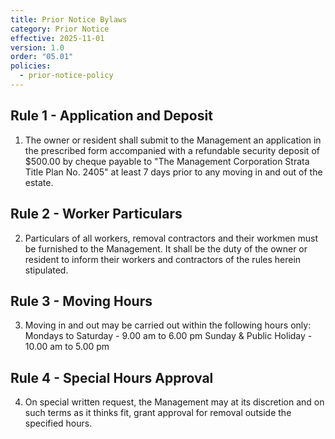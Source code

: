 ```yaml
---
title: Prior Notice Bylaws
category: Prior Notice
effective: 2025-11-01
version: 1.0
order: "05.01"
policies:
  - prior-notice-policy
---
```


## Rule 1 - Application and Deposit

1) The owner or resident shall submit to the Management an application in the prescribed form accompanied with a refundable security deposit of $500.00 by cheque payable to "The Management Corporation Strata Title Plan No. 2405" at least 7 days prior to any moving in and out of the estate.

## Rule 2 - Worker Particulars

2) Particulars of all workers, removal contractors and their workmen must be furnished to the Management. It shall be the duty of the owner or resident to inform their workers and contractors of the rules herein stipulated.

## Rule 3 - Moving Hours

3) Moving in and out may be carried out within the following hours only: Mondays to Saturday - 9.00 am to 6.00 pm Sunday & Public Holiday - 10.00 am to 5.00 pm

## Rule 4 - Special Hours Approval

4) On special written request, the Management may at its discretion and on such terms as it thinks fit, grant approval for removal outside the specified hours.
